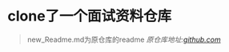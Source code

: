 # clone了一个面试资料仓库
> new_Readme.md为原仓库的readme
*原仓库地址:[github.com](https://github.com/shfshanyue/Daily-Question/blob/master/.github/workflows/deploy.yml)*